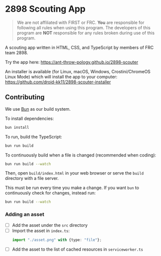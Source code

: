 # 2898 Scouting App
> We are not affiliated with FIRST or FRC. **You** are responsible for following all rules when using this program. The developers of this program are **NOT** responsible for any rules broken during use of this program.

A scouting app written in HTML, CSS, and TypeScript by members of FRC team 2898.

Try the app here: https://ant-throw-pology.github.io/2898-scouter

An installer is available (for Linux, macOS, Windows, Crostini/ChromeOS Linux Mode) which will install the app to your computer: https://github.com/droid-kk11/2898-scouter-installer

## Contributing

We use [Bun](https://bun.sh/) as our build system.

To install dependencies:

```bash
bun install
```

To run, build the TypeScript:
```bash
bun run build
```

To continuously build when a file is changed (recommended when coding):
```bash
bun run build --watch
```

Then, open `build/index.html` in your web browser or serve the `build` directory with a file server.

This must be run every time you make a change. If you want `bun` to continuously check for changes, instead run:

```bash
bun run build --watch
```

### Adding an asset

* [ ] Add the asset under the `src` directory
* [ ] Import the asset in `index.ts`:
    ```ts
    import "./asset.png" with {type: "file"};
    ```
* [ ] Add the asset to the list of cached resources in `serviceworker.ts`